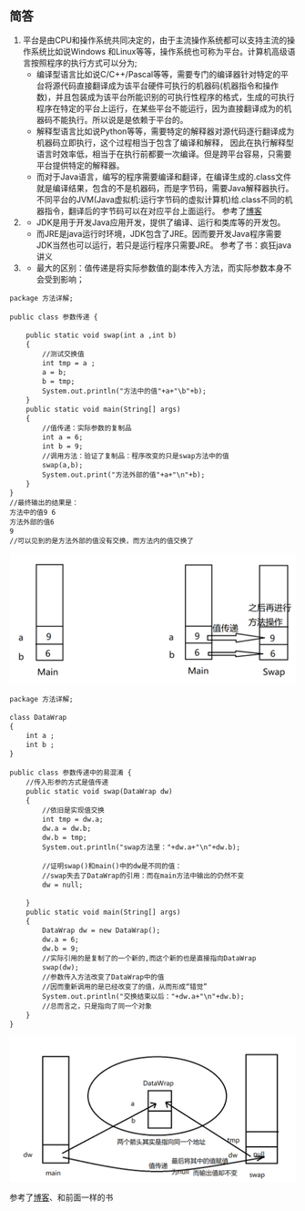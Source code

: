 ##	简答
1.	平台是由CPU和操作系统共同决定的，由于主流操作系统都可以支持主流的操作系统比如说Windows 和Linux等等，操作系统也可称为平台。计算机高级语言按照程序的执行方式可以分为;
	*	编译型语言比如说C/C++/Pascal等等，需要专门的编译器针对特定的平台将源代码直接翻译成为该平台硬件可执行的机器码(机器指令和操作数)，并且包装成为该平台所能识别的可执行性程序的格式，生成的可执行程序在特定的平台上运行，在某些平台不能运行，因为直接翻译成为的机器码不能执行。所以说是是依赖于平台的。
	*	解释型语言比如说Python等等，需要特定的解释器对源代码逐行翻译成为机器码立即执行，这个过程相当于包含了编译和解释， 因此在执行解释型语言时效率低，相当于在执行前都要一次编译。但是跨平台容易，只需要平台提供特定的解释器。
	*	而对于Java语言，编写的程序需要编译和翻译，在编译生成的.class文件就是编译结果，包含的不是机器码，而是字节码，需要Java解释器执行。不同平台的JVM(Java虚拟机:运行字节码的虚拟计算机)给.class不同的机器指令，翻译后的字节码可以在对应平台上面运行。
参考了[博客](https://www.cnblogs.com/alilcu/p/8068508.html)
2.	*	JDK是用于开发Java应用开发，提供了编译、运行和类库等的开发包。
	*	而JRE是java运行时环境，JDK包含了JRE。因而要开发Java程序需要JDK当然也可以运行，若只是运行程序只需要JRE。
	参考了书：疯狂java讲义
3.	*	最大的区别：值传递是将实际参数值的副本传入方法，而实际参数本身不会受到影响；
```
package 方法详解;

public class 参数传递 {

	public static void swap(int a ,int b)
	{
		//测试交换值
		int tmp = a ;
		a = b;
		b = tmp;
		System.out.println("方法中的值"+a+"\b"+b);
	}
	public static void main(String[] args)
	{
		//值传递：实际参数的复制品
		int a = 6;
		int b = 9;
		//调用方法：验证了复制品：程序改变的只是swap方法中的值
		swap(a,b);
		System.out.print("方法外部的值"+a+"\n"+b);
	}
}
//最终输出的结果是：
方法中的值9 6
方法外部的值6
9
//可以见到的是方法外部的值没有交换，而方法内的值交换了
```
![值传递](值传递和引用传递.png)
```
package 方法详解;

class DataWrap
{
	int a ;
	int b ;
}

public class 参数传递中的易混淆 {
	//传入形参的方式是值传递
	public static void swap(DataWrap dw) 
	{
		//依旧是实现值交换
		int tmp = dw.a;
		dw.a = dw.b;
		dw.b = tmp;
		System.out.println("swap方法里："+dw.a+"\n"+dw.b);
		
		//证明swap()和main()中的dw是不同的值：
		//swap失去了DataWrap的引用：而在main方法中输出的仍然不变
		dw = null;
		
	}
	public static void main(String[] args)
	{
		DataWrap dw = new DataWrap();
		dw.a = 6;
		dw.b = 9;
		//实际引用的是复制了的一个新的,而这个新的也是直接指向DataWrap
		swap(dw);
		//参数传入方法改变了DataWrap中的值
		//因而重新调用的是已经改变了的值，从而形成“错觉”
		System.out.println("交换结束以后："+dw.a+"\n"+dw.b);
		//总而言之，只是指向了同一个对象
	}
}
```

![值传递](值传递.png)

参考了[博客](https://www.cnblogs.com/volcan1/p/7003440.html)、和前面一样的书
